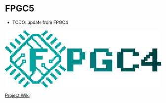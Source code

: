 # FPGC5

- TODO: update from FPGC4

[![FPGC4 Logo](Documentation/docs/images/logo_big_alpha.png)](https://www.b4rt.nl/fpgc4/)


[Project Wiki](https://www.b4rt.nl/fpgc4/)